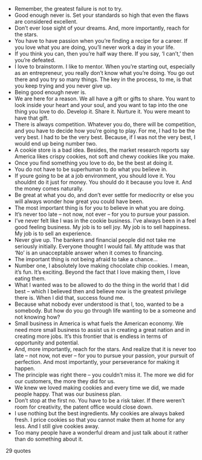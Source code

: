  - Remember, the greatest failure is not to try.
 - Good enough never is. Set your standards so high that even the flaws are considered excellent.
 - Don’t ever lose sight of your dreams. And, more importantly, reach for the stars.
 - You have to have passion when you’re finding a recipe for a career. If you love what you are doing, you’ll never work a day in your life.
 - If you think you can, then you’re half way there. If you say, ‘I can’t,’ then you’re defeated.
 - I love to brainstorm. I like to mentor. When you’re starting out, especially as an entrepreneur, you really don’t know what you’re doing. You go out there and you try so many things. The key in the process, to me, is that you keep trying and you never give up.
 - Being good enough never is.
 - We are here for a reason. We all have a gift or gifts to share. You want to look inside your heart and your soul, and you want to tap into the one thing you love to do. Develop it. Share it. Nurture it. You were meant to have that gift.
 - There is always competition. Whatever you do, there will be competition, and you have to decide how you’re going to play. For me, I had to be the very best. I had to be the very best. Because, if I was not the very best, I would end up being number two.
 - A cookie store is a bad idea. Besides, the market research reports say America likes crispy cookies, not soft and chewy cookies like you make.
 - Once you find something you love to do, be the best at doing it.
 - You do not have to be superhuman to do what you believe in.
 - If youre going to be at a job environment, you should love it. You shouldnt do it just for money. You should do it because you love it. And the money comes naturally.
 - Be great at what you do, and don’t ever settle for mediocrity or else you will always wonder how great you could have been.
 - The most important thing is for you to believe in what you are doing.
 - It’s never too late – not now, not ever – for you to pursue your passion.
 - I’ve never felt like I was in the cookie business. I’ve always been in a feel good feeling business. My job is to sell joy. My job is to sell happiness. My job is to sell an experience.
 - Never give up. The bankers and financial people did not take me seriously initially. Everyone thought I would fail. My attitude was that ‘No’ is an unacceptable answer when it comes to financing.
 - The important thing is not being afraid to take a chance...
 - Number one, I absolutely love making chocolate chip cookies. I mean, it’s fun. It’s exciting. Beyond the fact that I love making them, I love eating them.
 - What I wanted was to be allowed to do the thing in the world that I did best – which I believed then and believe now is the greatest privilege there is. When I did that, success found me.
 - Because what nobody ever understood is that I, too, wanted to be a somebody. But how do you go through life wanting to be a someone and not knowing how?
 - Small business in America is what fuels the American economy. We need more small business to assist us in creating a great nation and in creating more jobs. It’s this frontier that is endless in terms of opportunity and potential.
 - And, more importantly, reach for the stars. And realize that it is never too late – not now, not ever – for you to pursue your passion, your pursuit of perfection. And most importantly, your perseverance for making it happen.
 - The principle was right there – you couldn’t miss it. The more we did for our customers, the more they did for us.
 - We knew we loved making cookies and every time we did, we made people happy. That was our business plan.
 - Don’t stop at the first no. You have to be a risk taker. If there weren’t room for creativity, the patent office would close down.
 - I use nothing but the best ingredients. My cookies are always baked fresh. I price cookies so that you cannot make them at home for any less. And I still give cookies away.
 - Too many people have a wonderful dream and just talk about it rather than do something about it.

29 quotes